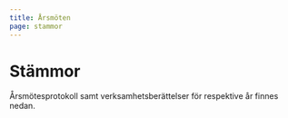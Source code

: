 ```yaml
---
title: Årsmöten
page: stammor
---
```


# Stämmor

Årsmötesprotokoll samt verksamhetsberättelser för respektive år finnes nedan.